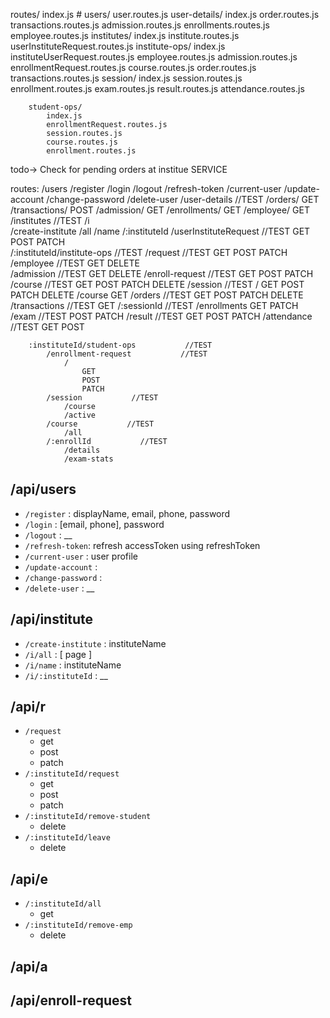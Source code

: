 routes/
    index.js #
    users/
        user.routes.js
    user-details/
        index.js
        order.routes.js
        transactions.routes.js
        admission.routes.js
        enrollments.routes.js
        employee.routes.js
    institutes/
        index.js 
        institute.routes.js
        userInstituteRequest.routes.js
        institute-ops/
            index.js 
            instituteUserRequest.routes.js
            employee.routes.js
            admission.routes.js
            enrollmentRequest.routes.js
            course.routes.js
            order.routes.js
            transactions.routes.js
            session/
                index.js
                session.routes.js
                enrollment.routes.js
                exam.routes.js
                result.routes.js
                attendance.routes.js

        student-ops/
            index.js
            enrollmentRequest.routes.js
            session.routes.js
            course.routes.js
            enrollment.routes.js

todo->
    Check for pending orders at institue SERVICE


routes:
    /users
        /register
        /login
        /logout 
        /refresh-token
        /current-user
        /update-account
        /change-password
        /delete-user
    /user-details           //TEST
        /orders/
            GET
        /transactions/
            POST
        /admission/
            GET
        /enrollments/
            GET
        /employee/
            GET
    /institutes             //TEST
        /i                  
            /create-institute
            /all
            /name
            /:instituteId
        /userInstituteRequest           //TEST
            GET
            POST
            PATCH    
        /:instituteId/institute-ops           //TEST
            /request           //TEST
                GET
                POST
                PATCH
            /employee           //TEST
                GET
                DELETE            
            /admission           //TEST
                GET
                DELETE
            /enroll-request           //TEST
                GET
                POST
                PATCH
            /course           //TEST
                GET
                POST
                PATCH
                DELETE
            /session           //TEST
                /
                    GET
                    POST
                    PATCH
                    DELETE
                /course
                    GET
            /orders           //TEST
                GET
                POST
                PATCH
                DELETE
            /transactions           //TEST
                GET
            /:sessionId           //TEST
                /enrollments
                    GET
                    PATCH
                /exam           //TEST
                    POST
                    PATCH
                /result           //TEST
                    GET
                    POST
                    PATCH
                /attendance           //TEST
                    GET
                    POST

        :instituteId/student-ops           //TEST
            /enrollment-request           //TEST
                /
                    GET
                    POST
                    PATCH
            /session           //TEST
                /course
                /active
            /course           //TEST
                /all
            /:enrollId           //TEST
                /details
                /exam-stats


## /api/users
- `/register` : displayName, email, phone, password <br>
- `/login` : [email, phone], password <br>
- `/logout` : __ <br>
- `/refresh-token`: refresh accessToken using refreshToken
- `/current-user` : user profile <br>
- `/update-account` : <br>
- `/change-password` : <br>
- `/delete-user` : __
## /api/institute
- `/create-institute` : instituteName <br>
- `/i/all` : [ page ] <br>
- `/i/name` : instituteName <br>
- `/i/:instituteId` : __ <br>
## /api/r
- `/request` <br>
    - get
    - post
    - patch
- `/:instituteId/request`
    - get 
    - post
    - patch
- `/:instituteId/remove-student`
    - delete
- `/:instituteId/leave`
    - delete
## /api/e
- `/:instituteId/all`
    - get
- `/:instituteId/remove-emp`
    - delete
## /api/a
## /api/enroll-request